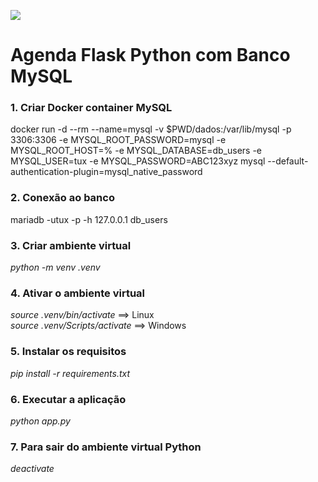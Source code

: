 ![](https://static.javatpoint.com/tutorial/flask/images/flask-tutorial.png)


# Agenda Flask Python com Banco MySQL


### 1. Criar Docker container MySQL

docker run -d --rm --name=mysql
-v $PWD/dados:/var/lib/mysql
-p 3306:3306
-e MYSQL_ROOT_PASSWORD=mysql
-e MYSQL_ROOT_HOST=%
-e MYSQL_DATABASE=db_users
-e MYSQL_USER=tux
-e MYSQL_PASSWORD=ABC123xyz
mysql
--default-authentication-plugin=mysql_native_password


### 2. Conexão ao banco

mariadb -utux -p -h 127.0.0.1 db_users


### 3. Criar ambiente virtual

*python -m venv .venv*


### 4. Ativar o ambiente virtual

*source .venv/bin/activate*     ==> Linux <br/>
*source .venv/Scripts/activate* ==> Windows


### 5. Instalar os requisitos

*pip install -r requirements.txt*


### 6. Executar a aplicação

*python app.py*


### 7. Para sair do ambiente virtual Python

*deactivate*
